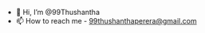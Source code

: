 - 👋 Hi, I’m @99Thushantha
- 📫 How to reach me - 99thushanthaperera@gmail.com

<!---
99Thushantha/99Thushantha is a ✨ special ✨ repository because its `README.md` (this file) appears on your GitHub profile.
You can click the Preview link to take a look at your changes.
--->
